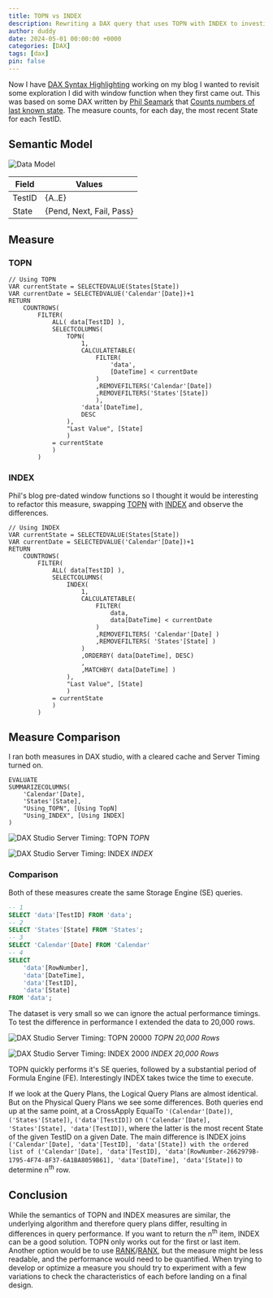 ```yaml
---
title: TOPN vs INDEX
description: Rewriting a DAX query that uses TOPN with INDEX to investigate ease of use and performance characteristics
author: duddy
date: 2024-05-01 00:00:00 +0000
categories: [DAX]
tags: [dax]
pin: false
---
```


Now I have [DAX Syntax Highlighting](https://evaluationcontext.github.io/posts/Syntax-Highlight-DAX/) working on my blog I wanted to revisit some exploration I did with window function when they first came out. This was based on some DAX written by [Phil Seamark](https://www.linkedin.com/in/seamark/) that [Counts numbers of last known state](https://dax.tips/2021/05/17/dax-count-number-of-last-known-state/). The measure counts, for each day, the most recent State for each TestID.

## Semantic Model
![Data Model](/assets/img/0003-WindowFunction/data_model.webp)

| Field  | Values                   |
| ------ | ------------------------ |
| TestID | {A..E}                   |
| State  | {Pend, Next, Fail, Pass} |

## Measure
### TOPN
```dax
// Using TOPN
VAR currentState = SELECTEDVALUE(States[State])
VAR currentDate = SELECTEDVALUE('Calendar'[Date])+1
RETURN
    COUNTROWS(
        FILTER(
            ALL( data[TestID] ),
            SELECTCOLUMNS(
                TOPN(
                    1,
                    CALCULATETABLE( 
                        FILTER( 
                            'data', 
                            [DateTime] < currentDate
                        )
                        ,REMOVEFILTERS('Calendar'[Date])
                        ,REMOVEFILTERS('States'[State])
                        ),
                    'data'[DateTime], 
                    DESC
                ),
                "Last Value", [State]
                )
            = currentState
            )
        )       
```

### INDEX
Phil's blog pre-dated window functions so I thought it would be interesting to refactor this measure, swapping [TOPN](https://learn.microsoft.com/en-us/dax/topn-function-dax) with [INDEX](https://learn.microsoft.com/en-us/dax/index-function-dax) and observe the differences.

```dax
// Using INDEX
VAR currentState = SELECTEDVALUE(States[State])
VAR currentDate = SELECTEDVALUE('Calendar'[Date])+1
RETURN
    COUNTROWS(
        FILTER(
            ALL( data[TestID] ),
            SELECTCOLUMNS(
                INDEX( 
                    1, 
                    CALCULATETABLE(
                        FILTER(
                            data, 
                            data[DateTime] < currentDate
                        )
                        ,REMOVEFILTERS( 'Calendar'[Date] )
                        ,REMOVEFILTERS( 'States'[State] )
                    )
                    ,ORDERBY( data[DateTime], DESC)
                    , 
                    ,MATCHBY( data[DateTime] )
                ),
                "Last Value", [State]
                )
            = currentState
            )
        )
```

## Measure Comparison
I ran both measures in DAX studio, with a cleared cache and Server Timing turned on.

```dax
EVALUATE
SUMMARIZECOLUMNS(
    'Calendar'[Date],
    'States'[State],
    "Using_TOPN", [Using TopN]
    "Using_INDEX", [Using INDEX]
)
```

![DAX Studio Server Timing: TOPN](/assets/img/0003-WindowFunction/topn_dax_studio_server_timing.png)
*TOPN*

![DAX Studio Server Timing: INDEX](/assets/img/0003-WindowFunction/index_dax_studio_server_timing.png)
*INDEX*

### Comparison
Both of these measures create the same Storage Engine (SE) queries.

```sql
-- 1
SELECT 'data'[TestID] FROM 'data';
-- 2
SELECT 'States'[State] FROM 'States';
-- 3
SELECT 'Calendar'[Date] FROM 'Calendar'
-- 4 
SELECT
    'data'[RowNumber],
    'data'[DateTime],
    'data'[TestID],
    'data'[State]
FROM 'data';
```

The dataset is very small so we can ignore the actual performance timings. To test the difference in performance I extended the data to 20,000 rows.

![DAX Studio Server Timing: TOPN 20000](/assets/img/0003-WindowFunction/topn_dax_studio_server_timing_20000.png)
*TOPN 20,000 Rows*

![DAX Studio Server Timing: INDEX 2000](/assets/img/0003-WindowFunction/index_dax_studio_server_timing_20000.png)
*INDEX 20,000 Rows*

TOPN quickly performs it's SE queries, followed by a substantial period of Formula Engine (FE). Interestingly INDEX takes twice the time to execute. 

If we look at the Query Plans, the Logical Query Plans are almost identical. But on the Physical Query Plans we see some differences. Both queries end up at the same point, at a CrossApply EqualTo `'(Calendar'[Date])`, `('States'[State])`, `('data'[TestID])` on `('Calendar'[Date], 'States'[State], 'data'[TestID])`, where the latter is the most recent State of the given TestID on a given Date. The main difference is INDEX joins `('Calendar'[Date], 'data'[TestID], 'data'[State]) with the ordered list of ('Calendar'[Date], 'data'[TestID], 'data'[RowNumber-2662979B-1795-4F74-8F37-6A1BA8059B61], 'data'[DateTime], 'data'[State])` to determine n<sup>th</sup> row. 

## Conclusion
While the semantics of TOPN and INDEX measures are similar, the underlying algorithm and therefore query plans differ, resulting in differences in query performance. If you want to return the n<sup>th</sup> item, INDEX can be a good solution. TOPN only works out for the first or last item. Another option would be to use [RANK](https://learn.microsoft.com/en-us/dax/rank-function-dax)/[RANX](https://learn.microsoft.com/en-us/dax/rankx-function-dax), but the measure might be less readable, and the performance would need to be quantified. When trying to develop or optimize a measure you should try to experiment with a few variations to check the characteristics of each before landing on a final design.